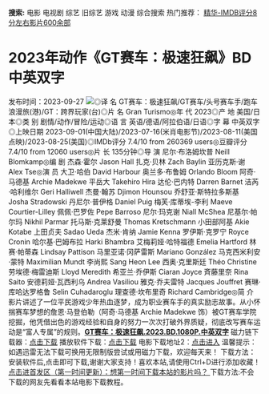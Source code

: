 **搜索:** 电影 电视剧 综艺 旧综艺 游戏 动漫 综合搜索 热门推荐： [精华-IMDB评分8分左右影片600余部](https://www.dytt8.com/html/gndy/jddy/20160320/50510.html)
# 2023年动作《GT赛车：极速狂飙》BD中英双字
发布时间：2023-09-27 
![](https://img9.doubanio.com/view/photo/l_ratio_poster/public/p2897205491.jpg)◎译 名 GT赛车：极速狂飙/GT赛车/头号赛车手/跑车浪漫旅(港)/GT：跨界玩家(台)◎片 名 Gran Turismo◎年 代 2023◎产 地 美国/日本◎类 别 剧情/动作/冒险/运动◎语 言 英语/德语/阿拉伯语/日语◎字 幕 中英双字◎上映日期 2023-09-01(中国大陆)/2023-07-16(米肖电影节)/2023-08-11(美国点映)/2023-08-25(美国)◎IMDb评分 7.4/10 from 260369 users◎豆瓣评分 7.4/10 from 12060 users◎片 长 135分钟◎导 演 尼尔·布洛姆坎普 Neill Blomkamp◎编 剧 杰森·霍尔 Jason Hall 扎克·贝林 Zach Baylin 亚历克斯·谢 Alex Tse◎演 员 大卫·哈伯 David Harbour 奥兰多·布鲁姆 Orlando Bloom 阿奇·马德基 Archie Madekwe 平岳大 Takehiro Hira 达伦·巴内特 Darren Barnet 洁芮·哈利维尔 Geri Halliwell 杰曼·翰苏 Djimon Hounsou 乔舒亚·斯特拉多斯基 Josha Stradowski 丹尼尔·普伊格 Daniel Puig 梅芙·库蒂埃-李利 Maeve Courtier-Lilley 佩佩·巴罗佐 Pepe Barroso 尼尔·玛克谢 Niall McShea 尼基尔·帕尔玛 Nikhil Parmar 托马斯·克莱舒曼 Thomas Kretschmann 小田部阿基 Akie Kotabe 上田贞夫 Sadao Ueda 杰米·肯纳 Jamie Kenna 罗伊斯·克罗宁 Royce Cronin 哈尔基·巴姆布拉 Harki Bhambra 艾梅莉娅·哈特福德 Emelia Hartford 林赛·帕蒂森 Lindsay Pattison 马里亚诺·冈萨雷斯 Mariano González 马克西米利安·蒙特 Maximilian Mundt 李尚熙 Sang Heon Lee 西奥·克里斯廷 Théo Christine 劳埃德·梅雷迪斯 Lloyd Meredith 希亚兰·乔伊斯 Ciaran Joyce 斉藤里奈 Rina Saito 安德莉娅·瓦西利乌 Andrea Vasiliou 雅克·乔夫雷特 Jacques Jouffret 赛琳·库哈达罗格鲁 Selin Cuhadaroglu 理查德·坎布里奇 Richard Cambridge◎简 介 影片讲述了一位平民游戏少年热血逐梦，成为职业赛车手的真实励志故事。从小怀揣赛车梦想的詹恩·马登伯勒（阿奇·马德基 Archie Madekwe 饰）被GT赛车学院挖掘，他凭借出色的游戏经验和自身的努力一次次打破外界质疑，彻底改写赛车运动是“富人专属”的规则。[**GT赛车：极速狂飙.2023.BD.1080P.中英双字**](magnet:?xt=urn:btih:c17e0f97325343ddb5dbcb31bfab0d8d036a432f&dn=%e9%98%b3%e5%85%89%e7%94%b5%e5%bd%b1dygod.org.GT%e8%b5%9b%e8%bd%a6%ef%bc%9a%e6%9e%81%e9%80%9f%e7%8b%82%e9%a3%99.2023.BD.1080P.%e4%b8%ad%e8%8b%b1%e5%8f%8c%e5%ad%97.mkv&tr=udp%3a%2f%2ftracker.opentrackr.org%3a1337%2fannounce&tr=udp%3a%2f%2fexodus.desync.com%3a6969%2fannounce) 磁力链下载器：[点击下载](https://dygod.org/js/bt.htm "qBittorrent") 播放软件下载：[点击下载](https://dygod.org/js/player.htm "PotPlayer") 电影下载地址2：[点击进入](https://dygod.org/ "阳光电影") 温馨提示：如遇迅雷无法下载可换用无限制版尝试或用磁力下载，欢迎每天来！  下载方法：安装软件后,点击即可下载,谢谢大家支持！喜欢本站,请使用Ctrl+D进行添加收藏！ [点击进首发区（第一时间更新）：想第一时间下载本站的影片吗？ ](https://www.ygdy8.net/)下载方法:不会下载的网友先看看本站电影下载教程。